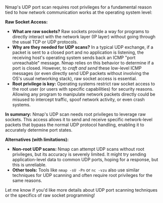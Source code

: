 Nmap's UDP port scan requires root privileges for a fundamental reason tied to how network communication works at the operating system level:

**Raw Socket Access:**

* **What are raw sockets?**  Raw sockets provide a way for programs to directly interact with the network layer (IP layer) without going through the usual TCP or UDP protocols. 
* **Why are they needed for UDP scans?**  In a typical UDP exchange, if a packet is sent to a closed port and no application is listening, the receiving host's operating system sends back an ICMP "port unreachable" message. Nmap relies on this behavior to determine if a port is closed. However, to *craft and send* these low-level ICMP messages (or even directly send UDP packets without involving the OS's usual networking stack), raw socket access is essential.
* **Root privilege is key:** Operating systems restrict raw socket access to the root user (or users with specific capabilities) for security reasons. Allowing any program to manipulate network packets directly could be misused to intercept traffic, spoof network activity, or even crash systems.

**In summary:** Nmap's UDP scan needs root privileges to leverage raw sockets. This access allows it to send and receive specific network-level packets that bypass the normal UDP protocol handling, enabling it to accurately determine port states.

**Alternatives (with limitations):**

* **Non-root UDP scans:** Nmap can attempt UDP scans without root privileges, but its accuracy is severely limited. It might try sending application-level data to common UDP ports, hoping for a response, but this is unreliable.
* **Other tools:** Tools like `nmap -sU -Pn` or `nc -vzu` also use similar techniques for UDP scanning and often require root privileges for the same reasons.

Let me know if you'd like more details about UDP port scanning techniques or the specifics of raw socket programming! 
